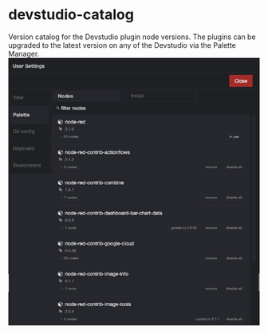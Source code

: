 # devstudio-catalog
Version catalog for the Devstudio plugin node versions. The plugins can be upgraded to the latest version on any of the 
Devstudio via the Palette Manager.
![Devstudio Palette Manager](./images/devstudio_palette_manager_node_version_management.png "Devstudio Palette Manager")